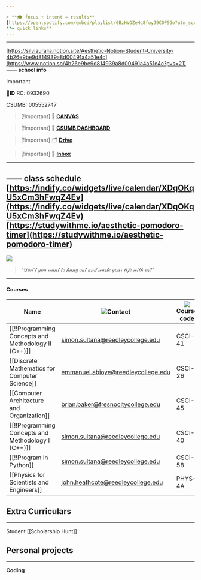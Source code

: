 ```yaml
---

> **🎓 focus + intent = results**
[https://open.spotify.com/embed/playlist/0BzHVOZeHq8fuyJ9COP9Go?utm_source=generator](https://open.spotify.com/embed/playlist/0BzHVOZeHq8fuyJ9COP9Go?utm_source=generator)
**— quick links**
---
```

---
[https://silviauralia.notion.site/Aesthetic-Notion-Student-University-4b26e9be9d814939a8d00491a4a51e4c](https://www.notion.so/4b26e9be9d814939a8d00491a4a51e4c?pvs=21)
—— **school info**

> [!important] 
> 🪪**ID** 
> RC: 0932690
> 
> CSUMB: 005552747

> [!important] **🎒 [CANVAS](https://scccd.instructure.com/)**

> [!important] **🦦 [CSUMB DASHBOARD](https://csumb.edu/dashboard/)**

> [!important] 🗂️ **[Drive](https://drive.google.com/drive/u/1/home)**

> [!important] 📩 **[Inbox](https://mail.google.com/mail/u/1/#inbox)**
---
—— **class schedule**
[https://indify.co/widgets/live/calendar/XDqOKqU5xCm3hFwqZ4Ev](https://indify.co/widgets/live/calendar/XDqOKqU5xCm3hFwqZ4Ev)
[https://studywithme.io/aesthetic-pomodoro-timer](https://studywithme.io/aesthetic-pomodoro-timer)
---
[![](https://i.pinimg.com/736x/43/a1/c4/43a1c42c9d1da92a490695e809badce8.jpg)](https://i.pinimg.com/736x/43/a1/c4/43a1c42c9d1da92a490695e809badce8.jpg)

> "𝒟𝑜𝓃'𝓉 𝓎𝑜𝓊 𝓌𝒶𝓃𝓉 𝓉𝑜 𝒽𝒶𝓃𝑔 𝑜𝓊𝓉 𝒶𝓃𝒹 𝓌𝒶𝓈𝓉𝑒 𝓎𝑜𝓊𝓇 𝓁𝒾𝒻𝑒 𝓌𝒾𝓉𝒽 𝓊𝓈?"
---
#### Courses
|Name|![](https://www.notion.so/icons/username_gray.svg)Contact|![](https://www.notion.so/icons/drafts_gray.svg)Course code|Date|![](https://www.notion.so/icons/apple_gray.svg)Prof|![](https://www.notion.so/icons/book-closed_gray.svg)Tests/Quizzes|![](https://www.notion.so/icons/calendar-month_gray.svg)Year/Semester|
|---|---|---|---|---|---|---|
|[[!!Programming Concepts and Methodology II (C++)]]|simon.sultana@reedleycollege.edu|CSCI-41||Simon Sultana||2025, Spring|
|[[Discrete Mathematics for Computer Science]]|emmanuel.abioye@reedleycollege.edu|CSCI-26||Abiodun Emmanuel Abioye||2025, Spring|
|[[Computer Architecture and Organization]]|brian.baker@fresnocitycollege.edu|CSCI-45||Brian Baker||2025, Spring|
|[[!!Programming Concepts and Methodology I (C++)]]|simon.sultana@reedleycollege.edu|CSCI-40||Simon Sultana|,|2024, Fall|
|[[!!Program in Python]]|simon.sultana@reedleycollege.edu|CSCI-58||Simon Sultana|,|2024, Fall|
|[[Physics for Scientists and Engineers]]|john.heathcote@reedleycollege.edu|PHYS-4A||John Heathcote||2024, Fall|
  
  
  
  
## Extra Curriculars
---
Student
[[Scholarship Hunt]]
  
## Personal projects
---
**Coding**